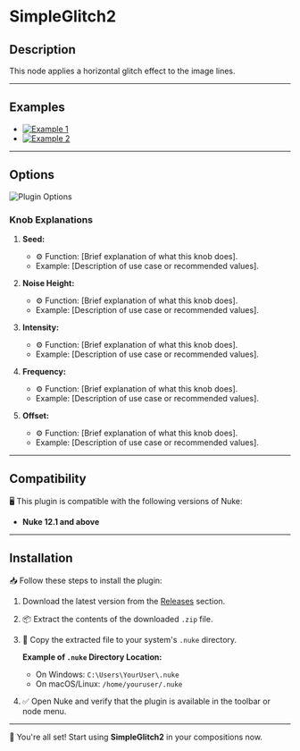 # SimpleGlitch2

## Description
This node applies a horizontal glitch effect to the image lines.

---

## Examples

- [![Example 1](path/to/thumbnail_image1.png)](path/to/example1.mp4 "Example 1 - Video description")
- [![Example 2](path/to/thumbnail_image2.png)](path/to/example2.mp4 "Example 2 - Video description")

---

## Options

![Plugin Options](path/to/options_image.png)

### Knob Explanations
1. **Seed:**
   - ⚙️ Function: [Brief explanation of what this knob does].
   - Example: [Description of use case or recommended values].

2. **Noise Height:**
   - ⚙️ Function: [Brief explanation of what this knob does].
   - Example: [Description of use case or recommended values].

3. **Intensity:**
   - ⚙️ Function: [Brief explanation of what this knob does].
   - Example: [Description of use case or recommended values].

4. **Frequency:**
   - ⚙️ Function: [Brief explanation of what this knob does].
   - Example: [Description of use case or recommended values].

4. **Offset:**
   - ⚙️ Function: [Brief explanation of what this knob does].
   - Example: [Description of use case or recommended values].

---

## Compatibility
🖥️ This plugin is compatible with the following versions of Nuke:

- **Nuke 12.1 and above**

---

## Installation
📥 Follow these steps to install the plugin:

1. Download the latest version from the [Releases](https://github.com/youruser/ProjectName/releases) section.
2. 📦 Extract the contents of the downloaded `.zip` file.
3. 📂 Copy the extracted file to your system's `.nuke` directory.

   **Example of `.nuke` Directory Location:**
   - On Windows: `C:\Users\YourUser\.nuke`
   - On macOS/Linux: `/home/youruser/.nuke`

4. ✅ Open Nuke and verify that the plugin is available in the toolbar or node menu.

---

🚀 You're all set! Start using **SimpleGlitch2** in your compositions now.
